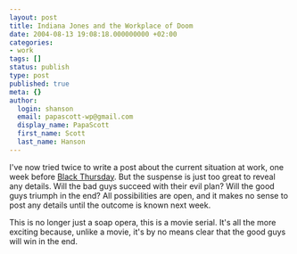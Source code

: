 ```yaml
---
layout: post
title: Indiana Jones and the Workplace of Doom
date: 2004-08-13 19:08:18.000000000 +02:00
categories:
- work
tags: []
status: publish
type: post
published: true
meta: {}
author:
  login: shanson
  email: papascott-wp@gmail.com
  display_name: PapaScott
  first_name: Scott
  last_name: Hanson
---
```

<p>I've now tried twice to write a post about the current situation at work, one week before <a href="/archives/2004/08/03/black-thursday/">Black Thursday</a>. But the suspense is just too great to reveal any details. Will the bad guys succeed with their evil plan? Will the good guys triumph in the end? All possibilities are open, and it makes no sense to post any details until the outcome is known next week.</p>
<p>This is no longer just a soap opera, this is a movie serial. It's all the more exciting because, unlike a movie, it's by no means clear that the good guys will win in the end.</p>
